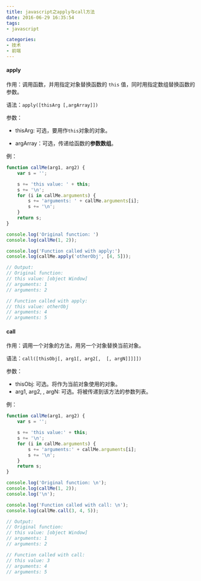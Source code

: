 ```yaml
---
title: javascript之apply与call方法
date: 2016-06-29 16:35:54
tags:
- javascript

categories:
- 技术
- 前端
---
```


#### apply
作用：调用函数，并用指定对象替换函数的 `this` 值，同时用指定数组替换函数的参数。 

语法：`apply([thisArg [,argArray]])`

参数：

* thisArg: 可选，要用作`this`对象的对象。

* argArray：可选，传递给函数的**参数数组**。

例：
```javascript
function callMe(arg1, arg2) {
    var s = '';

    s += 'this value: ' + this;
    s += '\n';
    for (i in callMe.arguments) {
        s += 'arguments: ' + callMe.arguments[i];
        s += '\n';
    }
    return s;
}

console.log('Original function: ')
console.log(callMe(1, 2));

console.log('Function called with apply:')
console.log(callMe.apply('otherObj', [4, 5]));

// Output: 
// Original function: 
// this value: [object Window]
// arguments: 1
// arguments: 2

// Function called with apply: 
// this value: otherObj
// arguments: 4
// arguments: 5

```
#### call
作用：调用一个对象的方法，用另一个对象替换当前对象。

语法：`call([thisObj[, arg1[, arg2[,  [, argN]]]]])`

参数：

* thisObj: 可选。将作为当前对象使用的对象。
* arg1, arg2, , argN: 可选。将被传递到该方法的参数列表。

例：
```javascript
function callMe(arg1, arg2) {
    var s = '';

    s += 'this value:' + this;
    s += '\n';
    for (i in callMe.arguments) {
        s += 'arguments:' + callMe.arguments[i];
        s += '\n';
    }
    return s;
}

console.log('Original function: \n');
console.log(callMe(1, 2));
console.log('\n');

console.log('Function called with call: \n');
console.log(callMe.call(3, 4, 5));

// Output: 
// Original function: 
// this value: [object Window]
// arguments: 1
// arguments: 2

// Function called with call: 
// this value: 3
// arguments: 4
// arguments: 5
```